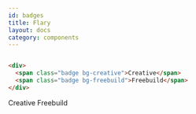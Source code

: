 ```yaml
---
id: badges
title: Flary
layout: docs
category: components
---
```


```html

<div>
  <span class="badge bg-creative">Creative</span>
  <span class="badge bg-freebuild">Freebuild</span>
</div>

```

<div>
  <span class="badge bg-creative">Creative</span>
  <span class="badge bg-freebuild">Freebuild</span>
</div>